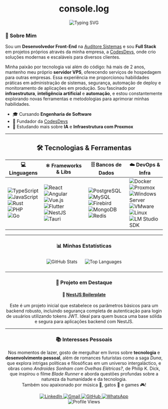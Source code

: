 <div align="center">
  <h1>console.log</h1>
  <img src="https://readme-typing-svg.demolab.com?font=Fira+Code&size=24&pause=1000&color=8B00FF&center=true&vCenter=true&width=600&lines=Hello%2C+World!+%F0%9F%91%A8%E2%80%8D%F0%9F%92%BB+Eu+sou+o+Lucas+Campos!" alt="Typing SVG" />
</div>

### 🚀 Sobre Mim

Sou um **Desenvolvedor Front-End** na [Auditore Sistemas](https://auditore.com.br/) e sou **Full Stack** em projetos próprios através da minha empresa, a [CodesDevs](https://codesdevs.com.br/), onde crio soluções modernas e escaláveis para diversos clientes.

Minha paixão por tecnologia vai além do código: há mais de 2 anos, mantenho meu próprio **servidor VPS**, oferecendo serviços de hospedagem para outras empresas. Essa experiência me proporcionou habilidades práticas em administração de sistemas, segurança, automação de deploy e monitoramento de aplicações em produção.
Sou fascinado por **infraestrutura**, **inteligência artificial** e **automação**, e estou constantemente explorando novas ferramentas e metodologias para aprimorar minhas habilidades.

- 🎓 Cursando **Engenharia de Software**
- 💼 Fundador da [CodesDevs](https://codesdevs.com.br/)
- 🌱 Estudando mais sobre **IA** e **Infraestrutura com Proxmox**

</div>

---

<div align="center">

## 🛠️ Tecnologias & Ferramentas

<div align="center">

| 💻 **Linguagens** | ⚛️ **Frameworks & Libs** | 🗄️ **Bancos de Dados** | ☁️ **DevOps & Infra** |
| --- | --- | --- | --- |
| ![TypeScript](https://img.shields.io/badge/-TypeScript-3178C6?style=for-the-badge&logo=typescript&logoColor=white) <br> ![JavaScript](https://img.shields.io/badge/-JavaScript-F7DF1E?style=for-the-badge&logo=javascript&logoColor=black) <br> ![Rust](https://img.shields.io/badge/-Rust-000000?style=for-the-badge&logo=rust&logoColor=white) <br> ![PHP](https://img.shields.io/badge/-PHP-777BB4?style=for-the-badge&logo=php&logoColor=white) <br> ![Go](https://img.shields.io/badge/-Go-00ADD8?style=for-the-badge&logo=go&logoColor=white) | ![React](https://img.shields.io/badge/-React-61DAFB?style=for-the-badge&logo=react&logoColor=black) <br> ![Angular](https://img.shields.io/badge/-Angular-DD0031?style=for-the-badge&logo=angular&logoColor=white) <br> ![Vue.js](https://img.shields.io/badge/-Vue.js-35495E?style=for-the-badge&logo=vuedotjs&logoColor=4FC08D) <br> ![Flutter](https://img.shields.io/badge/-Flutter-02569B?style=for-the-badge&logo=flutter&logoColor=white) <br> ![NestJS](https://img.shields.io/badge/-NestJS-E0234E?style=for-the-badge&logo=nestjs&logoColor=white) <br> ![Tauri](https://img.shields.io/badge/-Tauri-24C8DB?style=for-the-badge&logo=tauri&logoColor=white) | ![PostgreSQL](https://img.shields.io/badge/-PostgreSQL-4169E1?style=for-the-badge&logo=postgresql&logoColor=white) <br> ![MySQL](https://img.shields.io/badge/-MySQL-4479A1?style=for-the-badge&logo=mysql&logoColor=white) <br> ![Firebird](https://img.shields.io/badge/-Firebird-EE4000?style=for-the-badge&logo=firefoxbrowser&logoColor=white) <br> ![MongoDB](https://img.shields.io/badge/-MongoDB-47A248?style=for-the-badge&logo=mongodb&logoColor=white) <br> ![Redis](https://img.shields.io/badge/-Redis-DC382D?style=for-the-badge&logo=redis&logoColor=white) | ![Docker](https://img.shields.io/badge/-Docker-2496ED?style=for-the-badge&logo=docker&logoColor=white) <br> ![Proxmox](https://img.shields.io/badge/-Proxmox-F5A623?style=for-the-badge&logo=proxmox&logoColor=black) <br> ![Windows Server](https://img.shields.io/badge/-Windows%20Server-0078D6?style=for-the-badge&logo=windows&logoColor=white) <br> ![VMware](https://img.shields.io/badge/-VMware-607078?style=for-the-badge&logo=vmware&logoColor=white) <br> ![Linux](https://img.shields.io/badge/-Linux-FCC624?style=for-the-badge&logo=linux&logoColor=black) <br> ![LM Studio SDK](https://img.shields.io/badge/-LM%20Studio%20SDK-8B00FF?style=for-the-badge&logo=artificial-intelligence&logoColor=white) |

</div>


</div>

---

<div align="center">

### 📊 Minhas Estatísticas

<img 
  src="https://github-readme-stats.vercel.app/api?username=lucascampos42&show_icons=true&locale=pt-br&bg_color=1a1a1a&title_color=8b00ff&text_color=ffffff&icon_color=8b00ff&border_color=8b00ff&border_radius=15" 
  alt="GitHub Stats" 
  style="margin: 10px;"
/>
<img 
  src="https://github-readme-stats.vercel.app/api/top-langs?username=lucascampos42&show_icons=true&locale=pt-br&hide=css,scss&bg_color=1a1a1a&title_color=8b00ff&text_color=ffffff&icon_color=8b00ff&border_color=8b00ff&border_radius=15" 
  alt="Top Languages" 
  style="margin: 10px;"
/>

</div>

---

<div align="center">

### 🌟 Projeto em Destaque

#### 🚀 [NestJS Boilerplate](https://github.com/lucascampos42/nest-boilerplate)

Este é um projeto inicial que estabelece os parâmetros básicos para um backend robusto, incluindo segurança completa de autenticação para login de usuários utilizando tokens JWT. Ideal para quem busca uma base sólida e segura para aplicações backend com NestJS.

</div>

---

<div align="center">

### 📚 Interesses Pessoais

Nos momentos de lazer, gosto de mergulhar em livros sobre **tecnologia** e **desenvolvimento pessoal**, além de romances futuristas como a saga *Duna*, que explora intrigas políticas e filosóficas em um universo intergaláctico, e obras como *Androides Sonham com Ovelhas Elétricas?*, de Philip K. Dick, que inspirou o filme *Blade Runner* e aborda questões profundas sobre a natureza da humanidade e da tecnologia.  
Também sou apaixonado por música 🎵, gatos 🐾 e games 🎮!

<a href="https://www.linkedin.com/in/lucascampos42/">
  <img src="https://img.shields.io/badge/LinkedIn-0A66C2?style=for-the-badge&logo=linkedin&logoColor=white" alt="LinkedIn">
</a>
<a href="mailto:bhlucascampos@gmail.com">
  <img src="https://img.shields.io/badge/Gmail-D14836?style=for-the-badge&logo=gmail&logoColor=white" alt="Gmail">
</a>
<a href="https://github.com/lucascampos42">
  <img src="https://img.shields.io/badge/GitHub-181717?style=for-the-badge&logo=github&logoColor=white" alt="GitHub">
</a>
<a href="https://wa.me/5533991448945">
  <img src="https://img.shields.io/badge/WhatsApp-25D366?style=for-the-badge&logo=whatsapp&logoColor=white" alt="WhatsApp">
</a>
</div>



<div align="center">
  <img src="https://komarev.com/ghpvc/?username=lucascampos42&label=Profile%20Views&color=8b00ff&style=for-the-badge" alt="Profile Views" />
</div>
